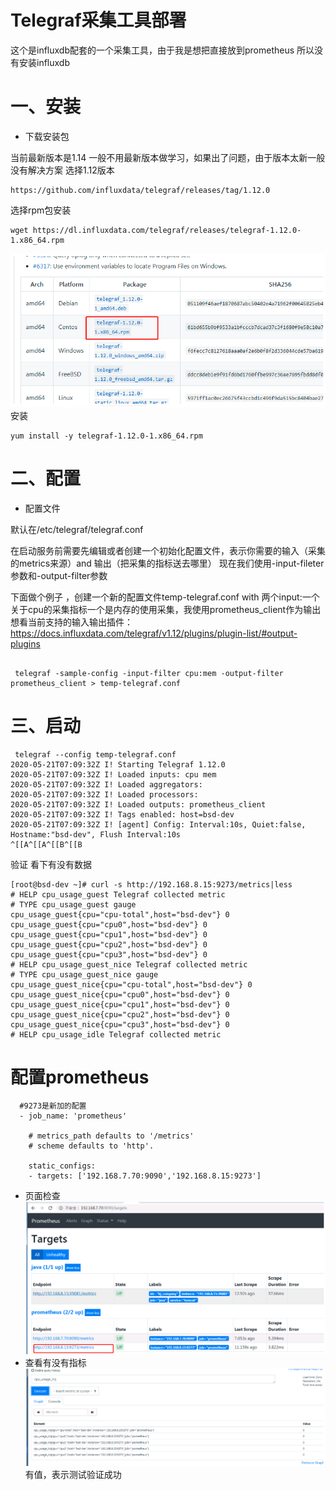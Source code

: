 # Telegraf采集工具部署
这个是influxdb配套的一个采集工具，由于我是想把直接放到prometheus 所以没有安装influxdb
# 一、安装
- 下载安装包


当前最新版本是1.14
一般不用最新版本做学习，如果出了问题，由于版本太新一般没有解决方案
选择1.12版本
```
https://github.com/influxdata/telegraf/releases/tag/1.12.0
```

选择rpm包安装
```
wget https://dl.influxdata.com/telegraf/releases/telegraf-1.12.0-1.x86_64.rpm
```
![](img/2020-05-31-19-30-27.png)
安装
```
yum install -y telegraf-1.12.0-1.x86_64.rpm
```
# 二、配置
- 配置文件


默认在/etc/telegraf/telegraf.conf 


在启动服务前需要先编辑或者创建一个初始化配置文件，表示你需要的输入（采集的metrics来源）and 输出（把采集的指标送去哪里）
现在我们使用-input-fileter 参数和-output-filter参数


下面做个例子 ，创建一个新的配置文件temp-telegraf.conf with 两个input:一个关于cpu的采集指标一个是内存的使用采集，我使用prometheus_client作为输出
想看当前支持的输入输出插件：https://docs.influxdata.com/telegraf/v1.12/plugins/plugin-list/#output-plugins

```
 
 telegraf -sample-config -input-filter cpu:mem -output-filter prometheus_client > temp-telegraf.conf
```
# 三、启动
```
 telegraf --config temp-telegraf.conf 
2020-05-21T07:09:32Z I! Starting Telegraf 1.12.0
2020-05-21T07:09:32Z I! Loaded inputs: cpu mem
2020-05-21T07:09:32Z I! Loaded aggregators: 
2020-05-21T07:09:32Z I! Loaded processors: 
2020-05-21T07:09:32Z I! Loaded outputs: prometheus_client
2020-05-21T07:09:32Z I! Tags enabled: host=bsd-dev
2020-05-21T07:09:32Z I! [agent] Config: Interval:10s, Quiet:false, Hostname:"bsd-dev", Flush Interval:10s
^[[A^[[A^[[B^[[B
```
验证
看下有没有数据
```
[root@bsd-dev ~]# curl -s http://192.168.8.15:9273/metrics|less
# HELP cpu_usage_guest Telegraf collected metric
# TYPE cpu_usage_guest gauge
cpu_usage_guest{cpu="cpu-total",host="bsd-dev"} 0
cpu_usage_guest{cpu="cpu0",host="bsd-dev"} 0
cpu_usage_guest{cpu="cpu1",host="bsd-dev"} 0
cpu_usage_guest{cpu="cpu2",host="bsd-dev"} 0
cpu_usage_guest{cpu="cpu3",host="bsd-dev"} 0
# HELP cpu_usage_guest_nice Telegraf collected metric
# TYPE cpu_usage_guest_nice gauge
cpu_usage_guest_nice{cpu="cpu-total",host="bsd-dev"} 0
cpu_usage_guest_nice{cpu="cpu0",host="bsd-dev"} 0
cpu_usage_guest_nice{cpu="cpu1",host="bsd-dev"} 0
cpu_usage_guest_nice{cpu="cpu2",host="bsd-dev"} 0
cpu_usage_guest_nice{cpu="cpu3",host="bsd-dev"} 0
# HELP cpu_usage_idle Telegraf collected metric
```

# 配置prometheus
```
  #9273是新加的配置
  - job_name: 'prometheus'

    # metrics_path defaults to '/metrics'
    # scheme defaults to 'http'.

    static_configs:
    - targets: ['192.168.7.70:9090','192.168.8.15:9273']
```
- 页面检查
![target](img/target图示.png)
- 查看有没有指标
![](img/2020-05-31-19-35-38.png)
有值，表示测试验证成功
